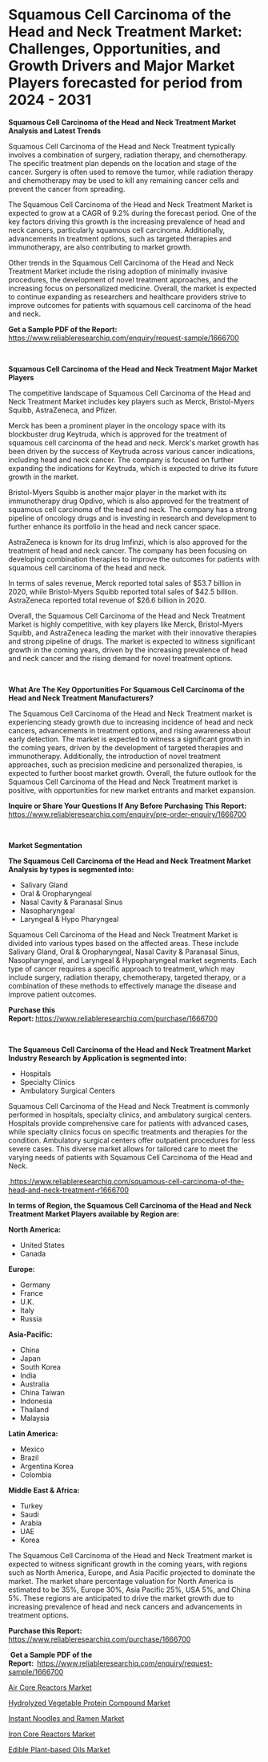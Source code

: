 <p><h1>Squamous Cell Carcinoma of the Head and Neck Treatment Market: Challenges, Opportunities, and Growth Drivers and Major Market Players forecasted for period from 2024 - 2031</h1></p><p><strong>Squamous Cell Carcinoma of the Head and Neck Treatment Market Analysis and Latest Trends</strong></p>
<p><p>Squamous Cell Carcinoma of the Head and Neck Treatment typically involves a combination of surgery, radiation therapy, and chemotherapy. The specific treatment plan depends on the location and stage of the cancer. Surgery is often used to remove the tumor, while radiation therapy and chemotherapy may be used to kill any remaining cancer cells and prevent the cancer from spreading.</p><p>The Squamous Cell Carcinoma of the Head and Neck Treatment Market is expected to grow at a CAGR of 9.2% during the forecast period. One of the key factors driving this growth is the increasing prevalence of head and neck cancers, particularly squamous cell carcinoma. Additionally, advancements in treatment options, such as targeted therapies and immunotherapy, are also contributing to market growth.</p><p>Other trends in the Squamous Cell Carcinoma of the Head and Neck Treatment Market include the rising adoption of minimally invasive procedures, the development of novel treatment approaches, and the increasing focus on personalized medicine. Overall, the market is expected to continue expanding as researchers and healthcare providers strive to improve outcomes for patients with squamous cell carcinoma of the head and neck.</p></p>
<p><strong>Get a Sample PDF of the Report:&nbsp;</strong> <a href="https://www.reliableresearchiq.com/enquiry/request-sample/1666700">https://www.reliableresearchiq.com/enquiry/request-sample/1666700</a></p>
<p>&nbsp;</p>
<p><strong>Squamous Cell Carcinoma of the Head and Neck Treatment Major Market Players</strong></p>
<p><p>The competitive landscape of Squamous Cell Carcinoma of the Head and Neck Treatment Market includes key players such as Merck, Bristol-Myers Squibb, AstraZeneca, and Pfizer.</p><p>Merck has been a prominent player in the oncology space with its blockbuster drug Keytruda, which is approved for the treatment of squamous cell carcinoma of the head and neck. Merck's market growth has been driven by the success of Keytruda across various cancer indications, including head and neck cancer. The company is focused on further expanding the indications for Keytruda, which is expected to drive its future growth in the market.</p><p>Bristol-Myers Squibb is another major player in the market with its immunotherapy drug Opdivo, which is also approved for the treatment of squamous cell carcinoma of the head and neck. The company has a strong pipeline of oncology drugs and is investing in research and development to further enhance its portfolio in the head and neck cancer space.</p><p>AstraZeneca is known for its drug Imfinzi, which is also approved for the treatment of head and neck cancer. The company has been focusing on developing combination therapies to improve the outcomes for patients with squamous cell carcinoma of the head and neck.</p><p>In terms of sales revenue, Merck reported total sales of $53.7 billion in 2020, while Bristol-Myers Squibb reported total sales of $42.5 billion. AstraZeneca reported total revenue of $26.6 billion in 2020.</p><p>Overall, the Squamous Cell Carcinoma of the Head and Neck Treatment Market is highly competitive, with key players like Merck, Bristol-Myers Squibb, and AstraZeneca leading the market with their innovative therapies and strong pipeline of drugs. The market is expected to witness significant growth in the coming years, driven by the increasing prevalence of head and neck cancer and the rising demand for novel treatment options.</p></p>
<p>&nbsp;</p>
<p><strong>What Are The Key Opportunities For Squamous Cell Carcinoma of the Head and Neck Treatment Manufacturers?</strong></p>
<p><p>The Squamous Cell Carcinoma of the Head and Neck Treatment market is experiencing steady growth due to increasing incidence of head and neck cancers, advancements in treatment options, and rising awareness about early detection. The market is expected to witness a significant growth in the coming years, driven by the development of targeted therapies and immunotherapy. Additionally, the introduction of novel treatment approaches, such as precision medicine and personalized therapies, is expected to further boost market growth. Overall, the future outlook for the Squamous Cell Carcinoma of the Head and Neck Treatment market is positive, with opportunities for new market entrants and market expansion.</p></p>
<p><strong>Inquire or Share Your Questions If Any Before Purchasing This Report:</strong> <a href="https://www.reliableresearchiq.com/enquiry/pre-order-enquiry/1666700">https://www.reliableresearchiq.com/enquiry/pre-order-enquiry/1666700</a></p>
<p>&nbsp;</p>
<p><strong>Market Segmentation</strong></p>
<p><strong>The Squamous Cell Carcinoma of the Head and Neck Treatment Market Analysis by types is segmented into:</strong></p>
<p><ul><li>Salivary Gland</li><li>Oral & Oropharyngeal</li><li>Nasal Cavity & Paranasal Sinus</li><li>Nasopharyngeal</li><li>Laryngeal & Hypo Pharyngeal</li></ul></p>
<p><p>Squamous Cell Carcinoma of the Head and Neck Treatment Market is divided into various types based on the affected areas. These include Salivary Gland, Oral & Oropharyngeal, Nasal Cavity & Paranasal Sinus, Nasopharyngeal, and Laryngeal & Hypopharyngeal market segments. Each type of cancer requires a specific approach to treatment, which may include surgery, radiation therapy, chemotherapy, targeted therapy, or a combination of these methods to effectively manage the disease and improve patient outcomes.</p></p>
<p><strong>Purchase this Report:&nbsp;</strong><a href="https://www.reliableresearchiq.com/purchase/1666700">https://www.reliableresearchiq.com/purchase/1666700</a></p>
<p>&nbsp;</p>
<p><strong>The Squamous Cell Carcinoma of the Head and Neck Treatment Market Industry Research by Application is segmented into:</strong></p>
<p><ul><li>Hospitals</li><li>Specialty Clinics</li><li>Ambulatory Surgical Centers</li></ul></p>
<p><p>Squamous Cell Carcinoma of the Head and Neck Treatment is commonly performed in hospitals, specialty clinics, and ambulatory surgical centers. Hospitals provide comprehensive care for patients with advanced cases, while specialty clinics focus on specific treatments and therapies for the condition. Ambulatory surgical centers offer outpatient procedures for less severe cases. This diverse market allows for tailored care to meet the varying needs of patients with Squamous Cell Carcinoma of the Head and Neck.</p></p>
<p><a href="https://www.reliableresearchiq.com/squamous-cell-carcinoma-of-the-head-and-neck-treatment-r1666700">&nbsp;https://www.reliableresearchiq.com/squamous-cell-carcinoma-of-the-head-and-neck-treatment-r1666700</a></p>
<p><strong>In terms of Region, the Squamous Cell Carcinoma of the Head and Neck Treatment Market Players available by Region are:</strong></p>
<p>
    <p> <strong> North America: </strong>
        <ul>
            <li>United States</li>
            <li>Canada</li>
        </ul>
        </p> 
    <p> <strong> Europe: </strong>
        <ul>
            <li>Germany</li>
            <li>France</li>
            <li>U.K.</li>
            <li>Italy</li>
            <li>Russia</li>
        </ul>
        </p> 
    <p> <strong> Asia-Pacific: </strong>
        <ul>
            <li>China</li>
            <li>Japan</li>
            <li>South Korea</li>
            <li>India</li>
            <li>Australia</li>
            <li>China Taiwan</li>
            <li>Indonesia</li>
            <li>Thailand</li>
            <li>Malaysia</li>
        </ul>
        </p> 
    <p> <strong> Latin America: </strong>
        <ul>
            <li>Mexico</li>
            <li>Brazil</li>
            <li>Argentina Korea</li>
            <li>Colombia</li>
        </ul>
        </p> 
    <p> <strong> Middle East & Africa: </strong>
        <ul>
            <li>Turkey</li>
            <li>Saudi</li>
            <li>Arabia</li>
            <li>UAE</li>
            <li>Korea</li>
        </ul>
    </p>
    </p>
<p><p>The Squamous Cell Carcinoma of the Head and Neck Treatment market is expected to witness significant growth in the coming years, with regions such as North America, Europe, and Asia Pacific projected to dominate the market. The market share percentage valuation for North America is estimated to be 35%, Europe 30%, Asia Pacific 25%, USA 5%, and China 5%. These regions are anticipated to drive the market growth due to increasing prevalence of head and neck cancers and advancements in treatment options.</p></p>
<p><strong>Purchase this Report: </strong><a href="https://www.reliableresearchiq.com/purchase/1666700">https://www.reliableresearchiq.com/purchase/1666700</a></p>
<p>&nbsp;<strong>Get a Sample PDF of the Report:&nbsp;&nbsp;</strong><a href="https://www.reliableresearchiq.com/enquiry/request-sample/1666700">https://www.reliableresearchiq.com/enquiry/request-sample/1666700</a></p>
<p><strong></strong></p>
<p><p><a href="https://github.com/mauripalmi/Market-Research-Report-List-4/blob/main/air-core-reactors-market.md">Air Core Reactors Market</a></p><p><a href="https://medium.com/@cristinaschiller2022/global-hydrolyzed-vegetable-protein-compound-market-size-share-analysis-by-product-type-by-8d45b98dcde0">Hydrolyzed Vegetable Protein Compound Market</a></p><p><a href="https://medium.com/@danielwardb654202/global-instant-noodles-and-ramen-market-size-and-market-trends-analysis-by-regional-outlook-0bcb8a09fcd8">Instant Noodles and Ramen Market</a></p><p><a href="https://github.com/nicoletavirag/Market-Research-Report-List-4/blob/main/iron-core-reactors-market.md">Iron Core Reactors Market</a></p><p><a href="https://medium.com/@daveblock12/global-edible-plant-based-oils-market-exploring-market-share-market-trends-and-future-growth-8bd1fd86a5dd">Edible Plant-based Oils Market</a></p></p>